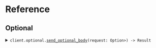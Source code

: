 # Reference
## Optional
<details><summary><code>client.optional.<a href="/src/api/resources/optional/client.rs">send_optional_body</a>(request: Option<std::collections::HashMap<String, serde_json::Value>>) -> Result<String, ApiError></code></summary>
<dl>
<dd>

#### 🔌 Usage

<dl>
<dd>

<dl>
<dd>

```rust
use seed_objects_with_imports::prelude::*;
use std::collections::HashMap;

#[tokio::main]
async fn main() {
    let config = ClientConfig {
        ..Default::default()
    };
    let client = ObjectsWithImportsClient::new(config).expect("Failed to build client");
    client
        .optional
        .send_optional_body(
            &Some(HashMap::from([(
                "string".to_string(),
                serde_json::json!({"key":"value"}),
            )])),
            None,
        )
        .await;
}
```
</dd>
</dl>
</dd>
</dl>


</dd>
</dl>
</details>
